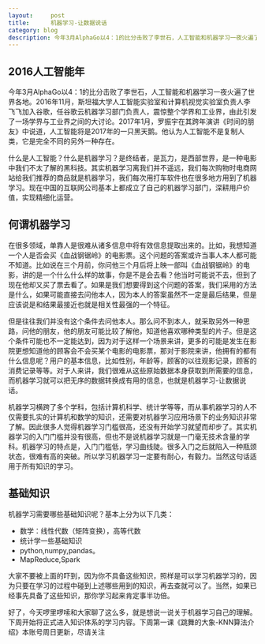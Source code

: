 ```yaml
---
layout:     post
title:      机器学习-让数据说话
category: blog
description: 今年3月AlphaGo以4：1的比分击败了李世石，人工智能和机器学习一夜火遍了世界各地。2016年11月，斯坦福大学人工智能实验室和计算机视觉实验室负责人李飞飞加入谷歌，任谷歌云机器学习部门负责人，震惊整个学界和工业界，由此引发了一场学界与工业界之间的大讨论。2017年1月，罗振宇在其跨年演讲《时间的朋友》中说道，人工智能将是2017年的一只黑天鹅。他认为人工智能不是复制人类，它是完全不同的另外一种存在。
---
```

## 2016人工智能年

今年3月AlphaGo以4：1的比分击败了李世石，人工智能和机器学习一夜火遍了世界各地。2016年11月，斯坦福大学人工智能实验室和计算机视觉实验室负责人李飞飞加入谷歌，任谷歌云机器学习部门负责人，震惊整个学界和工业界，由此引发了一场学界与工业界之间的大讨论。2017年1月，罗振宇在其跨年演讲《时间的朋友》中说道，人工智能将是2017年的一只黑天鹅。他认为人工智能不是复制人类，它是完全不同的另外一种存在。

什么是人工智能？什么是机器学习？是终结者，是瓦力，是西部世界，是一种电影中我们不太了解的黑科技。其实机器学习离我们并不遥远，我们每次购物时电商网站给我们推荐的商品就是机器学习，我们每次用打车软件也在很多地方用到了机器学习。现在中国的互联网公司基本上都成立了自己的机器学习部门，深耕用户价值，实现精细化运营。

## 何谓机器学习

在很多领域，单靠人是很难从诸多信息中将有效信息提取出来的。比如，我想知道一个人是否会买《血战钢锯岭》的电影票。这个问题的答案或许当事人本人都可能不知道。比如说在三个月前，你问他三个月后将上映一部叫《血战钢锯岭》的电影，讲的是一个什么什么样的故事，你是不是会去看？他当时可能说不去，但到了现在他却又买了票去看了。如果是我们想要得到这个问题的答案，我们采用的方法是什么，如果可能直接去问他本人，因为本人的答案虽然不一定是最后结果，但是应该说是和结果最接近也就是相关性最强的一个特征。

但是往往我们并没有这个条件去问他本人。那么问不到本人，就采取另外一种思路，问他的朋友，他的朋友可能比较了解他，知道他喜欢哪种类型的片子。但是这个条件可能也不一定能达到，因为对于这样一个场景来讲，更多的可能是发生在影院更想知道他的顾客会不会买某个电影的电影票，那对于影院来讲，他拥有的都有什么信息呢？用户的基本信息，比如性别，年龄等，顾客的以往观影记录，顾客的消费记录等等。对于人来讲，我们很难从这些原始数据本身获取到所需要的信息，而机器学习就可以把无序的数据转换成有用的信息，也就是机器学习-让数据说话。

机器学习横跨了多个学科，包括计算机科学、统计学等等，而从事机器学习的人不仅需要扎实的计算机和数学的知识，还需要对机器学习应用场景下的业务知识非常了解。因此很多人觉得机器学习门槛很高，还没有开始学习就望而却步了。其实机器学习的入门门槛并没有很高，但也不是说机器学习就是一门毫无技术含量的学科。机器学习的特点是，入门门槛低，学习曲线陡。很多入门之后就陷入一种瓶颈状态，很难有高的突破。所以学习机器学习一定要有耐心，有毅力。当然这句话适用于所有知识的学习。

## 基础知识

机器学习需要哪些基础知识呢？基本上分为以下几类：

* 数学：线性代数（矩阵变换），高等代数
* 统计学一些基础知识
* python,numpy,pandas。
* MapReduce,Spark

大家不要被上面的吓到，因为你不具备这些知识，照样是可以学习机器学习的，因为只要在学习的过程中碰到上述哪些用到的知识，再去查就可以了。当然，如果已经事先具备了这些知识，那你学习起来肯定事半功倍。

好了，今天啰里啰嗦和大家聊了这么多，就是想说一说关于机器学习自己的理解。下周开始将正式进入知识体系的学习内容。下周第一课《跳舞的大象-KNN算法介绍》本账号周日更新，尽请关注

